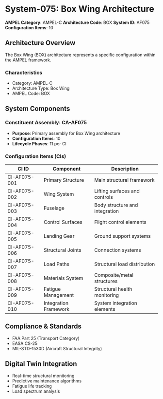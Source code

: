 # System-075: Box Wing Architecture

**AMPEL Category**: AMPEL-C
**Architecture Code**: BOX
**System ID**: AF075
**Configuration Items**: 10

## Architecture Overview

The Box Wing (BOX) architecture represents a specific configuration within the AMPEL framework.

### Characteristics
- Category: AMPEL-C
- Architecture Type: Box Wing
- AMPEL Code: BOX

## System Components

### Constituent Assembly: CA-AF075
- **Purpose**: Primary assembly for Box Wing architecture
- **Configuration Items**: 10
- **Lifecycle Phases**: 11 per CI

### Configuration Items (CIs)

| CI ID | Component | Description |
|-------|-----------|-------------|
| CI-AF075-001 | Primary Structure | Main structural framework |
| CI-AF075-002 | Wing System | Lifting surfaces and controls |
| CI-AF075-003 | Fuselage | Body structure and integration |
| CI-AF075-004 | Control Surfaces | Flight control elements |
| CI-AF075-005 | Landing Gear | Ground support systems |
| CI-AF075-006 | Structural Joints | Connection systems |
| CI-AF075-007 | Load Paths | Structural load distribution |
| CI-AF075-008 | Materials System | Composite/metal structures |
| CI-AF075-009 | Fatigue Management | Structural health monitoring |
| CI-AF075-010 | Integration Framework | System integration elements |

## Compliance & Standards
- FAA Part 25 (Transport Category)
- EASA CS-25
- MIL-STD-1530D (Aircraft Structural Integrity)

## Digital Twin Integration
- Real-time structural monitoring
- Predictive maintenance algorithms
- Fatigue life tracking
- Load spectrum analysis
